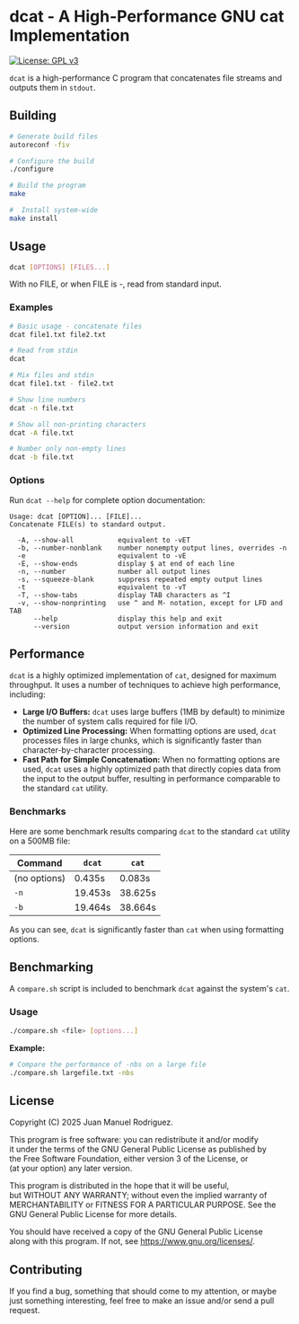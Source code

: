 # dcat - A High-Performance GNU cat Implementation

[![License: GPL v3](https://img.shields.io/badge/License-GPLv3-blue.svg)](https://www.gnu.org/licenses/gpl-3.0)

`dcat` is a high-performance C program that concatenates file streams and outputs them in `stdout`.

## Building

```bash
# Generate build files
autoreconf -fiv

# Configure the build
./configure

# Build the program
make

#  Install system-wide
make install
```

## Usage

```bash
dcat [OPTIONS] [FILES...]
```

With no FILE, or when FILE is -, read from standard input.

### Examples

```bash
# Basic usage - concatenate files
dcat file1.txt file2.txt

# Read from stdin
dcat

# Mix files and stdin
dcat file1.txt - file2.txt

# Show line numbers
dcat -n file.txt

# Show all non-printing characters
dcat -A file.txt

# Number only non-empty lines
dcat -b file.txt
```

### Options

Run `dcat --help` for complete option documentation:

```
Usage: dcat [OPTION]... [FILE]...
Concatenate FILE(s) to standard output.

  -A, --show-all           equivalent to -vET
  -b, --number-nonblank    number nonempty output lines, overrides -n
  -e                       equivalent to -vE
  -E, --show-ends          display $ at end of each line
  -n, --number             number all output lines
  -s, --squeeze-blank      suppress repeated empty output lines
  -t                       equivalent to -vT
  -T, --show-tabs          display TAB characters as ^I
  -v, --show-nonprinting   use ^ and M- notation, except for LFD and TAB
      --help               display this help and exit
      --version            output version information and exit
```

## Performance

`dcat` is a highly optimized implementation of `cat`, designed for maximum throughput. It uses a number of techniques to achieve high performance, including:

- **Large I/O Buffers:** `dcat` uses large buffers (1MB by default) to minimize the number of system calls required for file I/O.
- **Optimized Line Processing:** When formatting options are used, `dcat` processes files in large chunks, which is significantly faster than character-by-character processing.
- **Fast Path for Simple Concatenation:** When no formatting options are used, `dcat` uses a highly optimized path that directly copies data from the input to the output buffer, resulting in performance comparable to the standard `cat` utility.

### Benchmarks

Here are some benchmark results comparing `dcat` to the standard `cat` utility on a 500MB file:

| Command | `dcat` | `cat` |
|---|---|---|
| (no options) | 0.435s | 0.083s |
| `-n` | 19.453s | 38.625s |
| `-b` | 19.464s | 38.664s |

As you can see, `dcat` is significantly faster than `cat` when using formatting options.

## Benchmarking

A `compare.sh` script is included to benchmark `dcat` against the system's `cat`.

### Usage

```bash
./compare.sh <file> [options...]
```

**Example:**

```bash
# Compare the performance of -nbs on a large file
./compare.sh largefile.txt -nbs
```

## License

Copyright (C) 2025 Juan Manuel Rodriguez.

This program is free software: you can redistribute it and/or modify<br>
it under the terms of the GNU General Public License as published by<br>
the Free Software Foundation, either version 3 of the License, or<br>
(at your option) any later version.<br>

This program is distributed in the hope that it will be useful,<br>
but WITHOUT ANY WARRANTY; without even the implied warranty of<br>
MERCHANTABILITY or FITNESS FOR A PARTICULAR PURPOSE. See the<br>
GNU General Public License for more details.<br>

You should have received a copy of the GNU General Public License<br>
along with this program. If not, see <https://www.gnu.org/licenses/>.<br>

## Contributing

If you find a bug, something that should come to my attention, or maybe<br>
just something interesting, feel free to make an issue and/or send a pull<br>
request.